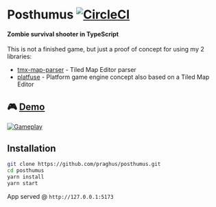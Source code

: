# Posthumus [![CircleCI](https://circleci.com/gh/praghus/posthumus/tree/main.svg?style=svg)](https://circleci.com/gh/praghus/posthumus/?branch=main)

#### Zombie survival shooter in TypeScript

This is not a finished game, but just a proof of concept for using my 2 libraries:

-   [tmx-map-parser](https://github.com/praghus/tmx-map-parser) - Tiled Map Editor parser
-   [platfuse](https://github.com/praghus/platfuse) - Platform game engine concept also based on a Tiled Map Editor

## :video_game: [Demo](https://praghus.github.io/posthumus/)

[![Gameplay](https://user-images.githubusercontent.com/5312169/152866573-c2729ccb-a10d-4b81-af3e-7d14eb7737e3.gif)](https://praghus.github.io/posthumus/)

## Installation

```bash
git clone https://github.com/praghus/posthumus.git
cd posthumus
yarn install
yarn start
```

App served @ `http://127.0.0.1:5173`
